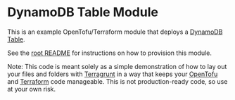 # DynamoDB Table Module

This is an example OpenTofu/Terraform module that deploys a [DynamoDB Table](https://aws.amazon.com/dynamodb/).

See the [root README](/README.md) for instructions on how to provision this module.

Note: This code is meant solely as a simple demonstration of how to lay out your files and folders with
[Terragrunt](https://github.com/gruntwork-io/terragrunt) in a way that keeps your [OpenTofu](https://opentofu.org/)
and [Terraform](https://www.terraform.io) code manageable. This is not production-ready code, so use at your own risk.
